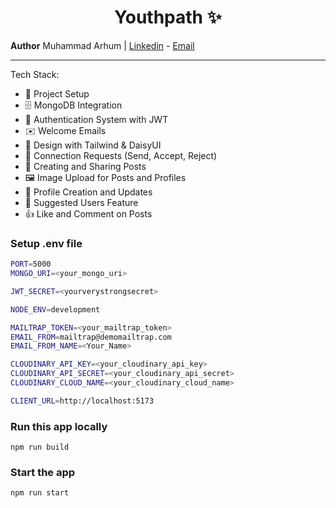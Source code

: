 <h1 align="center">Youthpath ✨</h1>

**Author** Muhammad Arhum | [Linkedin](https://linkedin.com/in/MuhammadArhum) - [Email](mailto:44889@students.riphah.edu.pk)

---

Tech Stack:

- 🚀 Project Setup
- 🗄️ MongoDB Integration
- 🔐 Authentication System with JWT
- ✉️ Welcome Emails
- 🎨 Design with Tailwind & DaisyUI
- 🤝 Connection Requests (Send, Accept, Reject)
- 📝 Creating and Sharing Posts
- 🖼️ Image Upload for Posts and Profiles
- 👤 Profile Creation and Updates
- 👥 Suggested Users Feature
- 👍 Like and Comment on Posts

### Setup .env file

```bash
PORT=5000
MONGO_URI=<your_mongo_uri>

JWT_SECRET=<yourverystrongsecret>

NODE_ENV=development

MAILTRAP_TOKEN=<your_mailtrap_token>
EMAIL_FROM=mailtrap@demomailtrap.com
EMAIL_FROM_NAME=<Your_Name>

CLOUDINARY_API_KEY=<your_cloudinary_api_key>
CLOUDINARY_API_SECRET=<your_cloudinary_api_secret>
CLOUDINARY_CLOUD_NAME=<your_cloudinary_cloud_name>

CLIENT_URL=http://localhost:5173
```

### Run this app locally

```shell
npm run build
```

### Start the app

```shell
npm run start
```
